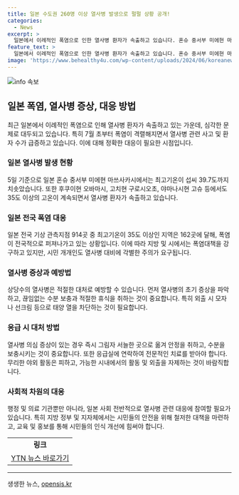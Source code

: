 ```yaml
---
title: 일본 수도권 260명 이상 열사병 발생으로 펄펄 상황 공개!
categories:
  - News
excerpt: >
  일본에서 이례적인 폭염으로 인한 열사병 환자가 속출하고 있습니다. 혼슈 중서부 미에현 마쓰사카시에서는 최고기온이 섭씨 39.7도까지 올라갔으며, 다른 지역에서도 35도 이상의 높은 기온을 기록했습니다. 도쿄를 포함한 수도권에서는 열사병 의심 환자들이 병원으로 이송되었는데, 이송된 사람 수는 260여 명에 달했습니다. 이에 따라 일본 전국에서 열사병 예방에 주의가 요구되고 있습니다.
feature_text: >
  일본에서 이례적인 폭염으로 인한 열사병 환자가 속출하고 있습니다. 혼슈 중서부 미에현 마쓰사카시에서는 최고기온이 섭씨 39.7도까지 올라갔으며, 다른 지역에서도 35도 이상의 높은 기온을 기록했습니다. 도쿄를 포함한 수도권에서는 열사병 의심 환자들이 병원으로 이송되었는데, 이송된 사람 수는 260여 명에 달했습니다. 이에 따라 일본 전국에서 열사병 예방에 주의가 요구되고 있습니다.
image: 'https://www.behealthy4u.com/wp-content/uploads/2024/06/koreanews.jpg'
---
```


<p><img src="https://www.behealthy4u.com/wp-content/uploads/2024/06/koreanews.jpg" alt="info 속보" /></p>

<h2 data-ke-size="size26">일본 폭염, 열사병 증상, 대응 방법</h2>

<p data-ke-size="size16">최근 일본에서 이례적인 폭염으로 인해 열사병 환자가 속출하고 있는 가운데, 심각한 문제로 대두되고 있습니다. 특히 7월 초부터 폭염이 격렬해지면서 열사병 관련 사고 및 환자 수가 급증하고 있습니다. 이에 대해 정확한 대응이 필요한 시점입니다.</p>

<h3>일본 열사병 발생 현황</h3>

<p data-ke-size="size16">5일 기준으로 일본 혼슈 중서부 미에현 마쓰사카시에서는 최고기온이 섭씨 39.7도까지 치솟았습니다. 또한 후쿠이현 오바마시, 고치현 구로시오초, 야마나시현 고슈 등에서도 35도 이상의 고온이 계속되면서 열사병 환자가 속출하고 있습니다.</p>

<h3>일본 전국 폭염 대응</h3>

<p data-ke-size="size16">일본 전국 기상 관측지점 914곳 중 최고기온이 35도 이상인 지역은 162곳에 달해, 폭염이 전국적으로 퍼져나가고 있는 상황입니다. 이에 따라 지방 및 시에서는 폭염대책을 강구하고 있지만, 시민 개개인도 열사병 대비에 각별한 주의가 요구됩니다.</p>

<h3>열사병 증상과 예방법</h3>

<p data-ke-size="size16">상당수의 열사병은 적절한 대처로 예방할 수 있습니다. 먼저 열사병의 초기 증상을 파악하고, 끊임없는 수분 보충과 적절한 휴식을 취하는 것이 중요합니다. 특히 외출 시 모자나 선크림 등으로 태양 열을 차단하는 것이 필요합니다.</p>

<h3>응급 시 대처 방법</h3>

<p data-ke-size="size16">열사병 의심 증상이 있는 경우 즉시 그림자 서늘한 곳으로 옮겨 안정을 취하고, 수분을 보충시키는 것이 중요합니다. 또한 응급실에 연락하여 전문적인 치료를 받아야 합니다. 무리한 야외 활동은 피하고, 가능한 시내에서의 활동 및 외출을 자제하는 것이 바람직합니다.</p>

<h3>사회적 차원의 대응</h3>

<p data-ke-size="size16">행정 및 의료 기관뿐만 아니라, 일본 사회 전반적으로 열사병 관련 대응에 참여할 필요가 있습니다. 특히 지방 정부 및 지자체에서는 시민들의 안전을 위해 철저한 대책을 마련하고, 교육 및 홍보를 통해 시민들의 인식 개선에 힘써야 합니다.</p>

<table>
    <tbody>
        <tr>
            <td style="text-align: center; height: 17px;"><b>링크</b></td>
        </tr>
        <tr>
            <td style="text-align: center; height: 17px;"><a href="https://www.ytn.co.kr">YTN 뉴스 바로가기</a></td>
        </tr>
    </tbody>
</table>

<p><hr></p>
생생한 뉴스, <a href="https://opensis.kr" rel="dofollow">opensis.kr</a>


